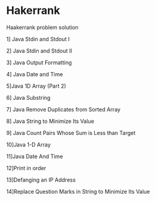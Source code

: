 # Hakerrank
Haakerrank problem solution

1] Java Stdin and Stdout I

2] Java Stdin and Stdout II 

3] Java Output Formatting

4] Java Date and Time

5]Java 1D Array (Part 2)  

6] Java Substring

7] Java Remove Duplicates from Sorted Array

8] Java String to Minimize Its Value

9] Java Count Pairs Whose Sum is Less than Target

10]Java 1-D Array

11]Java Date And Time

12]Print in order

13]Defanging an IP Address

14]Replace Question Marks in String to Minimize Its Value
